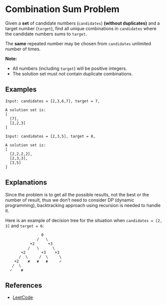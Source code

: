 Combination Sum Problem
=======================

Given a **set** of candidate numbers (`candidates`) **(without duplicates)** and a target number (`target`), find all unique combinations in `candidates` where the candidate numbers sums to `target`.

The **same** repeated number may be chosen from `candidates` unlimited number of times.

**Note:**

-   All numbers (including `target`) will be positive integers.
-   The solution set must not contain duplicate combinations.

Examples
--------

    Input: candidates = [2,3,6,7], target = 7,

    A solution set is:
    [
      [7],
      [2,2,3]
    ]

    Input: candidates = [2,3,5], target = 8,

    A solution set is:
    [
      [2,2,2,2],
      [2,3,3],
      [3,5]
    ]

Explanations
------------

Since the problem is to get all the possible results, not the best or the number of result, thus we don’t need to consider DP (dynamic programming), backtracking approach using recursion is needed to handle it.

Here is an example of decision tree for the situation when `candidates = [2, 3]` and `target = 6`:

                    0
                  /   \
               +2      +3
              /   \      \
           +2       +3    +3
          /  \     /  \     \
        +2    ✘   ✘   ✘     ✓
       /  \
      ✓    ✘

References
----------

-   [LeetCode](https://leetcode.com/problems/combination-sum/description/)
